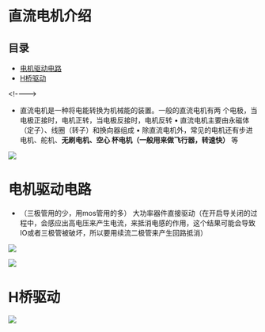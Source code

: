 # 直流电机介绍

## 目录

-   [电机驱动电路](#电机驱动电路 "电机驱动电路")
-   [H桥驱动](#H桥驱动 "H桥驱动")

\<!---->

-   直流电机是一种将电能转换为机械能的装置。一般的直流电机有两 个电极，当电极正接时，电机正转，当电极反接时，电机反转 • 直流电机主要由永磁体（定子）、线圈（转子）和换向器组成 • 除直流电机外，常见的电机还有步进电机、舵机、**无刷电机、空心 杯电机（一般用来做飞行器，转速快）** 等

![](image/fwd5xu38_3_xv2HvgR1y3_V9vw3toy-V.png)

# 电机驱动电路

-   （三极管用的少，用mos管用的多） 大功率器件直接驱动（在开启导关闭的过程中，会感应出高电压来产生电流，来抵消电感的作用，这个结果可能会导致IO或者三极管被破坏，所以要用续流二极管来产生回路抵消）

![](image/mvaqf41qeq_eYJTcKlRkV_5kaLRdBHRQ.png)

![](image/01b9f8rgv8_h9QoSavrLl_B2CR6o1uJA.png)

# H桥驱动

![](image/-ts9-kgiim_moRpHZ7oX-_Ybo1ZqjDUL.png)
